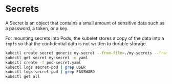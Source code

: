 # Secrets
A Secret is an object that contains a small amount of sensitive data such as a password, a token, or a key.

For mounting secrets into Pods, the kubelet stores a copy of the data into a `tmpfs` so that the confidential data is not written to durable storage.



```sh
kubectl create secret generic my-secret --from-file=./my-secrets --from-literal=user=marcin
kubectl get secret my-secret -o yaml
kubectl create -f pod-secret.yaml
kubectl logs secret-pod | grep USER
kubectl logs secret-pod | grep PASSWORD
kubectl get all
```
